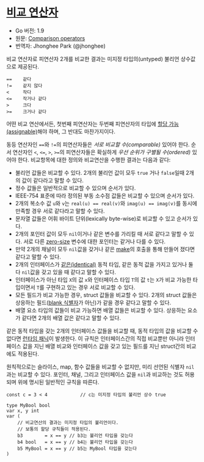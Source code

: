 # [비교 연산자](#comparison-operators)

* Go 버전: 1.9
* 원문: [Comparison operators](https://golang.org/ref/spec#Comparison_operators)
* 번역자: Jhonghee Park (@jhonghee)

비교 연산자로 피연산자 2개를 비교한 결과는 미지정 타입의(untyped) 불리언 상수값으로 제공된다.

```
==    같다
!=    같지 않다
<     작다
<=    작거나 같다
>     크다
>=    크거나 같다
```

어떤 비교 연산에서든, 첫번째 피연산자는 두번째 피연산자의 타입에 [할당 가능(assignable)](/Properties%20of%20types%20and%20values/assignability.html)해야 하며, 그 반대도 마찬가지이다.

동등 연산자인 `==`와 `!=`의 피연산자들은 *서로 비교할 수(comparable)* 있어야 한다. 순서 연산자인 `<`, `<=`, `>`, `>=`의 피연산자들은 확실하게 *우선 순위가 구별될 수(ordered)* 있어야 한다. 비교항목에 대한 정의와 비교연산을 수행한 결과는 다음과 같다:

 * 불리언 값들은 비교할 수 있다. 2개의 불리언 값이 모두 `true` 거나 `false`일때 2개의 값이 같다라고 말할 수 있다.
 * 정수 값들은 일반적으로 비교할 수 있으며 순서가 있다.
 * IEEE-754 표준에 따라 정의된 부동 소수점 값들은 비교할 수 있으며 순서가 있다.
 * 2개의 복소수 값 `u`와 `v`는 `real(u) == real(v)`와 `imag(u) == imag(v)`를 동시에 만족할 경우 서로 같다라고 말할 수 있다.
 * 문자열 값들은 어휘 바이트 단위(lexically byte-wise)로 비교할 수 있고 순서가 있다.
 * 2개의 포인터 값이 모두 `nil`이거나 같은 변수를 가리킬 때 서로 같다고 말할 수 있다. 서로 다른 [zero-size](/System%20considerations/size_and_alignment_guarantees.html) 변수에 대한 포인터는 같거나 다를 수 있다.
 * 만약 2개의 채널이 모두 `nil`값을 갖거나 같은 [make](/making_slices,_maps_and_channels.html)의 호출을 통해 만들어 졌다면 같다고 말할 수 있다.
 * 2개의 인터페이스가 [같은(identical)](/Properties%20of%20types%20and%20values/type_identity.html) 동적 타입, 같은 동적 값을 가지고 있거나 둘 다 `nil`값을 갖고 있을 때 같다고 말할 수 있다.
 * 인터페이스가 아닌 타입 `X`의 값 `x`와 인터페이스 타입 `T`의 값 `t`는 `X`가 비교 가능한 타입이면서 `T`를 구현하고 있는 경우 서로 비교할 수 있다.
 * 모든 필드가 비교 가능한 경우, struct 값들을 비교할 수 있다. 2개의 struct 값들은 상응하는 필드([blank 식별자](/Declarations%20and%20scope/blank_identifier.html)가 아닌)가 같을 경우 같다고 말할 수 있다.
 * 배열 요소 타입의 값들이 비교 가능하면 배열 값들은 비교할 수 있다. 상응하는 요소가 같다면 2개의 배열 값은 같다고 말할 수 있다.

같은 동적 타입을 갖는 2개의 인터페이스 값들을 비교할 때, 동적 타입의 값을 비교할 수 없다면 [런타임 패닉](/Run-time%20panics/)이 발생한다. 이 규칙은 인터페이스간의 직접 비교뿐만 아니라 인터페이스 값을 지닌 배열 비교와 인터페이스 값을 갖고 있는 필드를 지닌 struct간의 비교에도 적용된다.

원칙적으로는 슬라이스, map, 함수 값들을 비교할 수 없지만, 미리 선언된 식별자 `nil`과는 비교할 수 있다. 포인터, 채널, 그리고 인터페이스 값을 `nil`과 비교하는 것도 허용되며 위에 명시된 일반적인 규칙을 따른다.

```
const c = 3 < 4            // c는 미지정 타입의 불리언 상수 true

type MyBool bool
var x, y int
var (
	// 비교연산의 결과는 미지정 타입의 불리언이다.
	// 보통의 할당 규칙들이 적용된다.
	b3        = x == y // b3는 불리언 타입을 갖는다
	b4 bool   = x == y // b4는 불리언 타입을 갖는다
	b5 MyBool = x == y // b5는 MyBool 타입을 갖는다
)
```